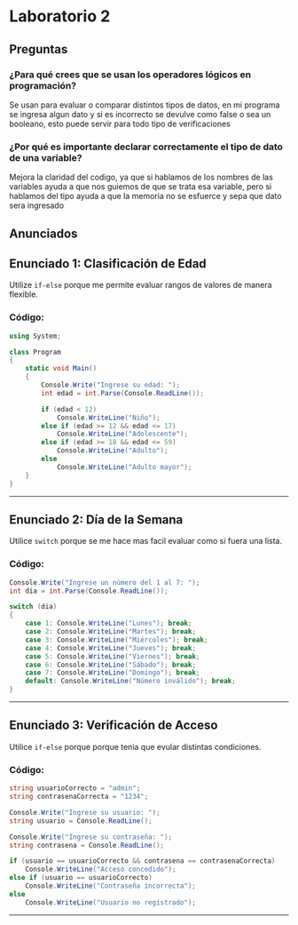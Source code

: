 # Laboratorio 2

## Preguntas

### ¿Para qué crees que se usan los operadores lógicos en programación?
Se usan para evaluar o comparar distintos tipos de datos, en mi programa se ingresa algun dato y si es incorrecto se devulve como false o sea un booleano, esto puede servir para todo tipo de verificaciones

### ¿Por qué es importante declarar correctamente el tipo de dato de una variable?

Mejora la claridad del codigo, ya que si hablamos de los nombres de las variables ayuda a que nos guiemos de que se trata esa variable, pero si hablamos del tipo ayuda a que la memoria no se esfuerce y sepa que dato sera ingresado


## Anunciados



## Enunciado 1: Clasificación de Edad
Utilize `if-else` porque me permite evaluar rangos de valores de manera flexible.

### Código:

```csharp
using System;

class Program
{
    static void Main()
    {
        Console.Write("Ingrese su edad: ");
        int edad = int.Parse(Console.ReadLine());

        if (edad < 12)
            Console.WriteLine("Niño");
        else if (edad >= 12 && edad <= 17)
            Console.WriteLine("Adolescente");
        else if (edad >= 18 && edad <= 59)
            Console.WriteLine("Adulto");
        else
            Console.WriteLine("Adulto mayor");
    }
}
```

---

## Enunciado 2: Día de la Semana
Utilice `switch` porque se me hace mas facil evaluar como si fuera una lista.
### Código:

```csharp
Console.Write("Ingrese un número del 1 al 7: ");
int dia = int.Parse(Console.ReadLine());

switch (dia)
{
    case 1: Console.WriteLine("Lunes"); break;
    case 2: Console.WriteLine("Martes"); break;
    case 3: Console.WriteLine("Miércoles"); break;
    case 4: Console.WriteLine("Jueves"); break;
    case 5: Console.WriteLine("Viernes"); break;
    case 6: Console.WriteLine("Sábado"); break;
    case 7: Console.WriteLine("Domingo"); break;
    default: Console.WriteLine("Número inválido"); break;
}
```

---

## Enunciado 3: Verificación de Acceso
Utilice `if-else` porque porque tenia que evular distintas condiciones.

### Código:

```csharp
string usuarioCorrecto = "admin";
string contrasenaCorrecta = "1234";

Console.Write("Ingrese su usuario: ");
string usuario = Console.ReadLine();

Console.Write("Ingrese su contraseña: ");
string contrasena = Console.ReadLine();

if (usuario == usuarioCorrecto && contrasena == contrasenaCorrecta)
    Console.WriteLine("Acceso concedido");
else if (usuario == usuarioCorrecto)
    Console.WriteLine("Contraseña incorrecta");
else
    Console.WriteLine("Usuario no registrado");
```

---
